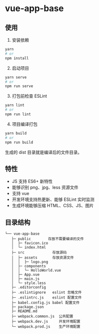 # vue-app-base

## 使用

1. 安装依赖

```sh
yarn
# or 
npm install
```

2. 启动项目

```sh
yarn serve
# or
npm run serve
```

3. 打包前检查 ESLint

```sh
yarn lint
# or
npm run lint
```

4. 项目编译打包

```sh
yarn build
# or
npm run build
```

生成的 dist 目录就是编译后的文件目录。

## 特性

- JS 支持 ES6+ 新特性
- 能够识别 png、jpg、less 资源文件
- 支持 vue
- 开发环境支持热更新、能够 ESLint 实时监测
- 生成环境能够压缩 HTML、CSS、JS、图片

## 目录结构

```
└── vue-app-base
   ├─ public        存放不需要编译的文件
   │  ├─ favicon.ico
   │  └─ index.html
   ├─ src             存放源码
   │  ├─ assets       存放资源文件
   │  │  ├─ logo.png
   │  ├─ components
   │  │  └─ HolloWorld.vue
   │  ├─ App.vue
   │  ├─ main.js
   │  └─ style.less
   ├─ .editorconfig
   ├─ .eslintignore   eslint 忽略文件
   ├─ .eslintrc.js    eslint 配置文件
   ├─ babel.config.js babel 配置文件
   ├─ package.json
   ├─ README.md
   ├─ webpack.common.js  公共配置
   ├─ webpack.dev.js     开发环境配置
   └─ webpack.prod.js    生产环境配置
```
